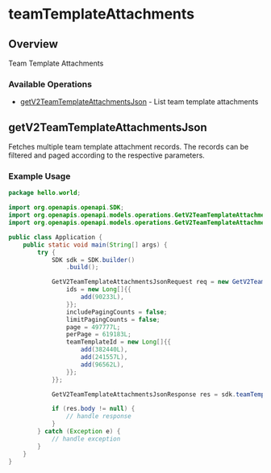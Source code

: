 # teamTemplateAttachments

## Overview

Team Template Attachments

### Available Operations

* [getV2TeamTemplateAttachmentsJson](#getv2teamtemplateattachmentsjson) - List team template attachments

## getV2TeamTemplateAttachmentsJson

Fetches multiple team template attachment records. The records can be filtered and paged according to
the respective parameters.


### Example Usage

```java
package hello.world;

import org.openapis.openapi.SDK;
import org.openapis.openapi.models.operations.GetV2TeamTemplateAttachmentsJsonRequest;
import org.openapis.openapi.models.operations.GetV2TeamTemplateAttachmentsJsonResponse;

public class Application {
    public static void main(String[] args) {
        try {
            SDK sdk = SDK.builder()
                .build();

            GetV2TeamTemplateAttachmentsJsonRequest req = new GetV2TeamTemplateAttachmentsJsonRequest() {{
                ids = new Long[]{{
                    add(90233L),
                }};
                includePagingCounts = false;
                limitPagingCounts = false;
                page = 497777L;
                perPage = 619183L;
                teamTemplateId = new Long[]{{
                    add(382440L),
                    add(241557L),
                    add(96562L),
                }};
            }};            

            GetV2TeamTemplateAttachmentsJsonResponse res = sdk.teamTemplateAttachments.getV2TeamTemplateAttachmentsJson(req);

            if (res.body != null) {
                // handle response
            }
        } catch (Exception e) {
            // handle exception
        }
    }
}
```
